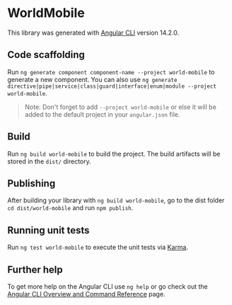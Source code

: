 # WorldMobile

This library was generated with [Angular CLI](https://github.com/angular/angular-cli) version 14.2.0.

## Code scaffolding

Run `ng generate component component-name --project world-mobile` to generate a new component. You can also use `ng generate directive|pipe|service|class|guard|interface|enum|module --project world-mobile`.
> Note: Don't forget to add `--project world-mobile` or else it will be added to the default project in your `angular.json` file. 

## Build

Run `ng build world-mobile` to build the project. The build artifacts will be stored in the `dist/` directory.

## Publishing

After building your library with `ng build world-mobile`, go to the dist folder `cd dist/world-mobile` and run `npm publish`.

## Running unit tests

Run `ng test world-mobile` to execute the unit tests via [Karma](https://karma-runner.github.io).

## Further help

To get more help on the Angular CLI use `ng help` or go check out the [Angular CLI Overview and Command Reference](https://angular.io/cli) page.
